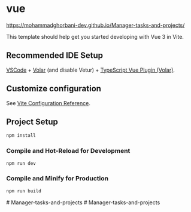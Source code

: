 # vue




https://mohammadghorbani-dev.github.io/Manager-tasks-and-projects/








This template should help get you started developing with Vue 3 in Vite.

## Recommended IDE Setup

[VSCode](https://code.visualstudio.com/) + [Volar](https://marketplace.visualstudio.com/items?itemName=Vue.volar) (and disable Vetur) + [TypeScript Vue Plugin (Volar)](https://marketplace.visualstudio.com/items?itemName=Vue.vscode-typescript-vue-plugin).

## Customize configuration

See [Vite Configuration Reference](https://vitejs.dev/config/).

## Project Setup

```sh
npm install
```

### Compile and Hot-Reload for Development

```sh
npm run dev
```

### Compile and Minify for Production

```sh
npm run build
```
#   M a n a g e r - t a s k s - a n d - p r o j e c t s 
 
 #   M a n a g e r - t a s k s - a n d - p r o j e c t s 
 
 
